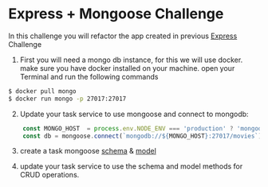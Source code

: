 # Express + Mongoose Challenge

In this challenge you will refactor the app created in previous [Express](Express) Challenge 

1. First you will need a mongo db instance, for this we will use docker. make sure you have docker installed on your machine. open your Terminal and run the following commands
``` bash
$ docker pull mongo 
$ docker run mongo -p 27017:27017

```
2. Update your task service to use mongoose and connect to mongodb:
``` javascript 
    const MONGO_HOST  = process.env.NODE_ENV === 'production' ? 'mongodb' : 'localhost';
    const db = mongoose.connect(`mongodb://${MONGO_HOST}:27017/movies`);
```

3. create a task mongoose [schema](http://mongoosejs.com/docs/guide.html) & [model](http://mongoosejs.com/docs/models.html)

4. update your task service to use the schema and model methods for CRUD operations.



